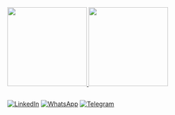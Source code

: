 <div>
<a href="https://celli.dev">
<img height="180em" src="https://github-readme-stats.vercel.app/api?username=lucascelli&layout=compact&langs_count=7&theme=algolia&locale=pt-br"/>
<img height="180em" src="https://github-readme-stats.vercel.app/api/top-langs/?username=lucascelli&show_icons=true&theme=algolia&include_all_commits=true&count_private=true&locale=pt-br"/>
</div>

##

[![LinkedIn](https://img.shields.io/badge/LinkedIn-0077B5?style=for-the-badge&logo=linkedin&logoColor=white)](https://www.linkedin.com/in/lucascelli/)
[![WhatsApp](https://img.shields.io/badge/WhatsApp-25D366?style=for-the-badge&logo=whatsapp&logoColor=white)](https://wa.me/message/M4HXPYCLJGAZC1)
[![Telegram](https://img.shields.io/badge/Telegram-2CA5E0?style=for-the-badge&logo=telegram&logoColor=white)](https://t.me/lucascelli)
